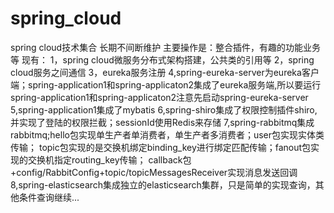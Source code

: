 # spring_cloud
spring cloud技术集合
长期不间断维护
主要操作是：整合插件，有趣的功能业务等
现有：
1，spring cloud微服务分布式架构搭建，公共类的引用等
2，spring cloud服务之间通信
3，eureka服务注册
4,spring-eureka-server为eureka客户端；spring-application1和spring-applicaton2集成了eureka服务端,所以要运行spring-application1和spring-applicaton2注意先启动spring-eureka-server
5,spring-application1集成了mybatis
6,spring-shiro集成了权限控制插件shiro,并实现了登陆的权限拦截；sessionId使用Redis来存储
7,spring-rabbitmq集成rabbitmq;hello包实现单生产者单消费者，单生产者多消费者；user包实现实体类传输；
	topic包实现的是交换机绑定binding_key进行绑定匹配传输；fanout包实现的交换机指定routing_key传输；
	callback包+config/RabbitConfig+topic/topicMessagesReceiver实现消息发送回调
8,spring-elasticsearch集成独立的elasticsearch集群，只是简单的实现查询，其他条件查询继续...
